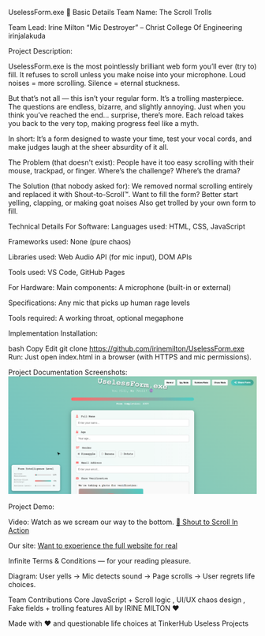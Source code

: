 UselessForm.exe 🎯
Basic Details
Team Name: The Scroll Trolls



Team Lead: Irine Milton  “Mic Destroyer”  – Christ College Of Engineering irinjalakuda



Project Description:

UselessForm.exe is the most pointlessly brilliant web form you’ll ever (try to) fill. It refuses to scroll unless you make noise into your microphone. Loud noises = more scrolling. Silence = eternal stuckness.

But that’s not all — this isn’t your regular form. It’s a trolling masterpiece. The questions are endless, bizarre, and slightly annoying. Just when you think you’ve reached the end… surprise, there’s more. Each reload takes you back to the very top, making progress feel like a myth.

In short: It’s a form designed to waste your time, test your vocal cords, and make judges laugh at the sheer absurdity of it all.
  



The Problem (that doesn't exist):
People have it too easy scrolling with their mouse, trackpad, or finger. Where’s the challenge? Where’s the drama?

The Solution (that nobody asked for):
We removed normal scrolling entirely and replaced it with Shout-to-Scroll™. Want to fill the form? Better start yelling, clapping, or making goat noises Also get trolled by your own form to fill.

Technical Details
For Software:
Languages used: HTML, CSS, JavaScript

Frameworks used: None (pure chaos)

Libraries used: Web Audio API (for mic input), DOM APIs

Tools used: VS Code, GitHub Pages

For Hardware:
Main components: A microphone (built-in or external)

Specifications: Any mic that picks up human rage levels

Tools required: A working throat, optional megaphone

Implementation
Installation:

bash
Copy
Edit
git clone https://github.com/irinemilton/UselessForm.exe
Run:
Just open index.html in a browser (with HTTPS and mic permissions).

Project Documentation
Screenshots:
![The glorious start screen before you lose hope](assets/intro.png)


Project Demo:

Video: Watch as we scream our way to the bottom.
[🎥 Shout to Scroll In Action](https://drive.google.com/file/d/1k5fejCbWlVUr-pkHgdWyMMy3CAF2KDqm/view?usp=sharing)

Our site:
[Want to experience the full website for real](https://useless-form-exe.vercel.app/)


Infinite Terms & Conditions — for your reading pleasure.

Diagram:
User yells → Mic detects sound → Page scrolls → User regrets life choices.




Team Contributions
 Core JavaScript + Scroll logic , UI/UX chaos design , Fake fields + trolling features  All by IRINE MILTON ❤️

Made with ❤️ and questionable life choices at TinkerHub Useless Projects
